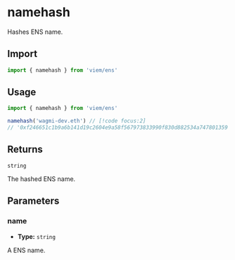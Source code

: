 # namehash

Hashes ENS name.

## Import

```ts
import { namehash } from 'viem/ens'
```

## Usage

```ts
import { namehash } from 'viem/ens'

namehash('wagmi-dev.eth') // [!code focus:2]
// '0xf246651c1b9a6b141d19c2604e9a58f567973833990f830d882534a747801359'
```

## Returns

`string`

The hashed ENS name.

## Parameters

### name

- **Type:** `string`

A ENS name.